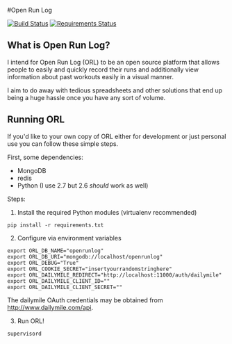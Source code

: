 #Open Run Log

[![Build Status](https://travis-ci.org/davidwilemski/openrunlog.png?branch=master)](https://travis-ci.org/davidwilemski/openrunlog) [![Requirements Status](https://requires.io/github/davidwilemski/openrunlog/requirements.png?branch=master)](https://requires.io/github/davidwilemski/openrunlog/requirements/?branch=master)


## What is Open Run Log?
I intend for Open Run Log (ORL) to be an open source platform 
that allows people to easily and quickly record their runs and additionally
view information about past workouts easily in a visual manner. 

I aim to do away with tedious spreadsheets and other solutions that end
up being a huge hassle once you have any sort of volume.

## Running ORL
If you'd like to your own copy of ORL either for development or just
personal use you can follow these simple steps.

First, some dependencies:

- MongoDB 
- redis
- Python (I use 2.7 but 2.6 *should* work as well)

Steps:

1) Install the required Python modules (virtualenv recommended)

`pip install -r requirements.txt`

2) Configure via environment variables

```
export ORL_DB_NAME="openrunlog"
export ORL_DB_URI="mongodb://localhost/openrunlog"
export ORL_DEBUG="True"
export ORL_COOKIE_SECRET="insertyourrandomstringhere"
export ORL_DAILYMILE_REDIRECT="http://localhost:11000/auth/dailymile"
export ORL_DAILYMILE_CLIENT_ID=""
export ORL_DAILYMILE_CLIENT_SECRET=""
```

The dailymile OAuth credentials may be obtained from http://www.dailymile.com/api.

3) Run ORL!

`supervisord`
